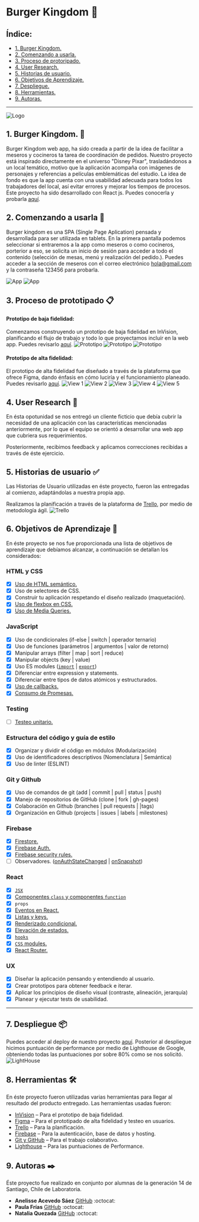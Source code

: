 # Burger Kingdom  🏰

## Índice:

* [1. Burger Kingdom.](#1-burger-kingdom.)
* [2. Comenzando a usarla.](#2-comenzando-a-usarla)
* [3. Proceso de protoripado.](#3-proceso-de-protoripado)
* [4. User Research.](#4-user-research)
* [5. Historias de usuario.](#5-historias-de-usuario)
* [6. Objetivos de Aprendizaje.](#6-objetivos-de-aprendizaje)
* [7. Despliegue.](#8-despliegue)
* [8. Herramientas.](#9-herramientas)
* [9. Autoras.](#10-autoras)

***

![Logo](src/media/BQ-trans.png)

## 1. Burger Kingdom. :speech_balloon:


Burger Kingdom web app, ha sido creada a partir de la idea de facilitar a meseros y cocineros ta tarea de coordinación de pedidos.
Nuestro proyecto está inspirado directamente en el universo "Disney Pixar", trasladándonos a un local temático, motivo que la aplicación acompaña con imágenes de personajes y referencias a películas emblemáticas del estudio.
La idea de fondo es que la app cuenta con una usabilidad adecuada para todos los trabajadores del local, así evitar errores y mejorar los tiempos de procesos. 
Éste proyecto ha sido desarrollado con React js.
Puedes conocerla y probarla [aquí](https://burguer-queen-50550.web.app).

## 2. Comenzando a usarla 🚀

Burger kingdom es una SPA (Single Page Aplication) pensada y desarrollada para ser utilizada en tablets.
En la primera pantalla podemos seleccionar si entraremos a la app como meseros o como cocineros, porterior a eso, se solicita un inicio de sesión para acceder a todo el contenido (selección de mesas, menú y realización del pedido.).
Puedes acceder a la sección de meseros con el correo electrónico hola@gmail.com y la contraseña 123456 para probarla.

![App](src/media/cp2.png) ![App](src/media/cp3.png)

## 3. Proceso de prototipado 📋

#### Prototipo de baja fidelidad:
Comenzamos construyendo un prototipo de baja fidelidad en InVision, planificando el flujo de trabajo y todo lo que proyectamos incluír en la web app.
Puedes revisarlo [aquí](https://bqueen.invisionapp.com/freehand/BurguerQ-UZc5k5KE).
![Prototipo](src/media/bf1.png) ![Prototipo](src/media/bf2.png) ![Prototipo](src/media/bf3.png)

#### Prototipo de alta fidelidad:
El prototipo de alta fidelidad fue diseñado a través de la plataforma que ofrece Figma, dando énfasis en cómo luciría y el funcionamiento planeado.
Puedes revisarlo [aquí](https://www.figma.com/file/2AZn21VVAc56grSbHWnycN/Burger-Queen?node-id=0%3A1).
![View 1](src/media/1.png) ![View 2](src/media/2.png) ![View 3](src/media/3.png) ![View 4](src/media/7.png) ![View 5](src/media/10.png)


## 4. User Research :busts_in_silhouette:

En ésta opotunidad se nos entregó un cliente ficticio que debía cubrir la necesidad de una aplicación con las características mencionadas anteriormente, por lo que el equipo se orientó a desarrollar una web app que cubriera sus requerimientos.

Posteriormente, recibimos feedback y aplicamos correcciones recibidas a través de éste ejercicio.

## 5. Historias de usuario ✅
Las Historias de Usuario utilizadas en éste proyecto, fueron las entregadas al comienzo, adaptándolas a nuestra propia app.

Realizamos la planificación a través de la plataforma de [Trello](https://trello.com/invite/b/bwGI8nAq/b4ab1556ec478a5b825f02136326b40a/burguer-queen), por medio de metodología ágil.
![Trello](src/media/Trello(1).jpg)

## 6. Objetivos de Aprendizaje 🔧
En éste proyecto se nos fue proporcionada una lista de objetivos de aprendizaje que debíamos alcanzar, a continuación se detallan los considerados:

### HTML y CSS

* [x] [Uso de HTML semántico.](https://developer.mozilla.org/en-US/docs/Glossary/Semantics#Semantics_in_HTML)
* [x] Uso de selectores de CSS.
* [x] Construir tu aplicación respetando el diseño realizado (maquetación).
* [x] [Uso de flexbox en CSS.](https://css-tricks.com/snippets/css/a-guide-to-flexbox/)
* [x] [Uso de Media Queries.](https://developer.mozilla.org/es/docs/CSS/Media_queries)

### JavaScript

* [x] Uso de condicionales (if-else | switch | operador ternario)
* [x] Uso de funciones (parámetros | argumentos | valor de retorno)
* [x] Manipular arrays (filter | map | sort | reduce)
* [x] Manipular objects (key | value)
* [x] Uso ES modules ([`import`](https://developer.mozilla.org/en-US/docs/Web/JavaScript/Reference/Statements/import)
| [`export`](https://developer.mozilla.org/en-US/docs/Web/JavaScript/Reference/Statements/export))
* [x] Diferenciar entre expression y statements.
* [x] Diferenciar entre tipos de datos atómicos y estructurados.
* [x] [Uso de callbacks.](https://developer.mozilla.org/es/docs/Glossary/Callback_function)
* [x] [Consumo de Promesas.](https://scotch.io/tutorials/javascript-promises-for-dummies#toc-consuming-promises)

### Testing

* [ ] [Testeo unitario.](https://jestjs.io/docs/es-ES/getting-started)

### Estructura del código y guía de estilo

* [x] Organizar y dividir el código en módulos (Modularización)
* [x] Uso de identificadores descriptivos (Nomenclatura | Semántica)
* [x] Uso de linter (ESLINT)

### Git y Github

* [x] Uso de comandos de git (add | commit | pull | status | push)
* [x] Manejo de repositorios de GitHub (clone | fork | gh-pages)
* [x] Colaboración en Github (branches | pull requests | |tags)
* [x] Organización en Github (projects | issues | labels | milestones)

### Firebase

* [x] [Firestore.](https://firebase.google.com/docs/firestore)
* [x] [Firebase Auth.](https://firebase.google.com/docs/auth/web/start)
* [x] [Firebase security rules.](https://firebase.google.com/docs/rules)
* [ ] Observadores. ([onAuthStateChanged](https://firebase.google.com/docs/auth/web/manage-users?hl=es#get_the_currently_signed-in_user)
 | [onSnapshot](https://firebase.google.com/docs/firestore/query-data/listen#listen_to_multiple_documents_in_a_collection))

### React

* [x] [`JSX`](https://es.reactjs.org/docs/introducing-jsx.html)
* [x] [Componentes `class` y componentes `function`](https://es.reactjs.org/docs/components-and-props.html#function-and-class-components)
* [x] `props`
* [x] [Eventos en React.](https://es.reactjs.org/docs/handling-events.html)
* [x] [Listas y keys.](https://es.reactjs.org/docs/lists-and-keys.html)
* [x] [Renderizado condicional.](https://es.reactjs.org/docs/conditional-rendering.html)
* [x] [Elevación de estados.](https://es.reactjs.org/docs/lifting-state-up.html)
* [x] [`hooks`](https://es.reactjs.org/docs/hooks-intro.html)
* [x] [`CSS` modules.](https://create-react-app.dev/docs/adding-a-css-modules-stylesheet)
* [x] [React Router.](https://reacttraining.com/react-router/web)

### UX

* [x] Diseñar la aplicación pensando y entendiendo al usuario.
* [x] Crear prototipos para obtener feedback e iterar.
* [x] Aplicar los principios de diseño visual (contraste, alineación, jerarquía)
* [x] Planear y ejecutar tests de usabilidad.

***

## 7. Despliegue 📦

Puedes acceder al deploy de nuestro proyecto [aquí](https://burguer-queen-50550.web.app).
Posterior al despliegue hicimos puntuación de performance por medio de Lighthouse de Google, obteniendo todas las puntuaciones por sobre 80% como se nos solicitó.
![LightHouse](src/media/lighthouse.png)

## 8. Herramientas 🛠️

En éste proyecto fueron utilizadas varias herramientas para llegar al resultado del producto entregado.
Las herramientas usadas fueron:

* [InVision](https://www.invisionapp.com/) – Para el prototipo de baja fidelidad.
* [Figma](https://www.figma.com/) – Para el prototipado de alta fidelidad y testeo en usuarios.
* [Trello](https://trello.com/) – Para la planificación.
* [Firebase](https://firebase.google.com/) – Para la autenticación, base de datos y hosting.
* [Git y GitHub](https://github.com/) – Para el trabajo colaborativo.
* [Lighthouse](https://developers.google.com/web/tools/lighthouse?hl=es) – Para las puntuaciones de Performance.

## 9. Autoras ✒️

Éste proyecto fue realizado en conjunto por alumnas de la generación 14 de Santiago, Chile de Laboratoria.

* **Anelisse Acevedo Sáez** [GitHub](https://github.com/aneacevedo) :octocat:
* **Paula Frías** [GitHub](https://github.com/paupi-chill-e) :octocat:
* **Natalia Quezada** [GitHub](https://github.com/nsquezadam) :octocat:

